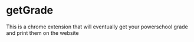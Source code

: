 # getGrade
This is a chrome extension that will eventually get your powerschool grade and print them on the website

